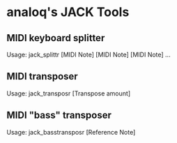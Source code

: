 # analoq's JACK Tools


## MIDI keyboard splitter

Usage:  jack_splittr [MIDI Note] [MIDI Note] [MIDI Note] ...

## MIDI transposer

Usage:  jack_transposr [Transpose amount]

## MIDI "bass" transposer

Usage:  jack_basstransposr [Reference Note]
